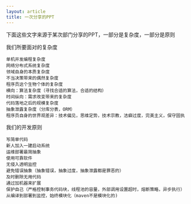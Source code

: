 ```yaml
---
layout: article
title: 一次分享的PPT
---
```

下面这些文字来源于某次部门分享的PPT，一部分是复杂度，一部分是原则

我们所要面对的复杂度

```
单机并发编程复杂度
网络分布式系统复杂度
领域自身的本质复杂度
不当决策带来的偶然复杂度
程序员这个生物个体的复杂度
横向：算法复杂度（寻找合适的算法，合适的结构）
时间纵向：需求改变带来的复杂度
代码落地之后的规模复杂度
抽象泄露复杂度（分库分表，ORM）
程序员自身的世界观差异：技术偏见，思维定势，技术宗教，洁癖过度，完美主义，保守固执

```

我们的开发原则

```
写简单代码
新人加入一建启动系统
运维部署最简抽象
使用可靠软件
无侵入透明监控
避免错误抽象（抽象错误，抽象过度，抽象泄露都是罪恶的）
及时删除无用代码
通过加机器来扩展
保护自己（严格控制事务代码块，线程池的容量，外部调用设置超时，熔断策略，异步执行）
从编译到部署到监控，始终模块化（maven不是模块化的)

```